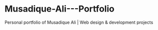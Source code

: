# Musadique-Ali---Portfolio
Personal portfolio of Musadique Ali | Web design &amp; development projects
